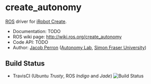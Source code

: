 # create_autonomy

[ROS](http://ros.org) driver for [iRobot Create]().

* Documentation: TODO
* ROS wiki page: http://wiki.ros.org/create_autonomy
* Code API: TODO 
* Author: [Jacob Perron](http://jacobperron.ca) ([Autonomy Lab](http://autonomylab.org), [Simon Fraser University](http://www.sfu.ca))

## Build Status
* TravisCI (Ubuntu _Trusty_, ROS _Indigo_ and _Jade_) ![Build Status](https://api.travis-ci.org/AutonomyLab/create_autonomy.svg?branch=master)
